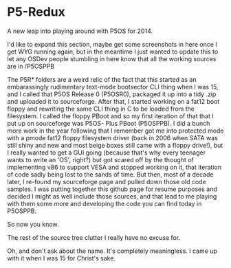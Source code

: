 P5-Redux
========

A new leap into playing around with P5OS for 2014.

I'd like to expand this section, maybe get some screenshots in here once I get WYG running again, but in the meantime I just wanted to update this to let any OSDev people stumbling in here know that all the working sources are in /P5OSPPB

The P5R* folders are a weird relic of the fact that this started as an embarassingly rudimentary text-mode bootsector CLI thing when I was 15, and I called that P5OS Release 0 (P5OSR0), packaged it up into a tidy .zip and uploaded it to sourceforge. After that, I started working on a fat12 boot floppy and rewriting the same CLI thing in C to be loaded from the filesystem. I called the floppy PBoot and so my first iteration of that that I put up on sourceforge was P5OS- Plus PBoot (P5OSPPB). I did a bunch more work in the year following that I remember got me into protected mode with a pmode fat12 floppy filesystem driver (back in 2006 when SATA was still shiny and new and most beige boxes still came with a floppy drive!), but I really wanted to get a GUI going (because that's why every teenager wants to write an 'OS', right?) but got scared off by the thought of implementing v86 to support VESA and stopped working on it, that iteration of code sadly being lost to the sands of time. But then, most of a decade later, I re-found my sourceforge page and pulled down those old code samples. I was putting together this github page for resume purposes and decided I might as well include those sources, and that lead to me playing with them some more and developing the code you can find today in P5OSPPB.

So now you know.

The rest of the source tree clutter I really have no excuse for.

Oh, and don't ask about the name. It's completely meaningless. I came up with it when I was 15 for Christ's sake.
